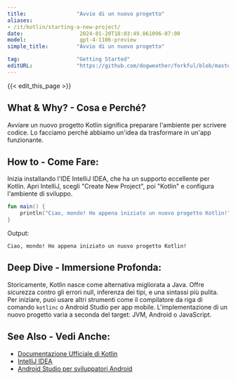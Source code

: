 ```yaml
---
title:                "Avvio di un nuovo progetto"
aliases:
- /it/kotlin/starting-a-new-project/
date:                  2024-01-20T18:03:49.861096-07:00
model:                 gpt-4-1106-preview
simple_title:         "Avvio di un nuovo progetto"

tag:                  "Getting Started"
editURL:              "https://github.com/dogweather/forkful/blob/master/content/it/kotlin/starting-a-new-project.md"
---
```


{{< edit_this_page >}}

## What & Why? - Cosa e Perché?
Avviare un nuovo progetto Kotlin significa preparare l'ambiente per scrivere codice. Lo facciamo perché abbiamo un'idea da trasformare in un'app funzionante.

## How to - Come Fare:
Inizia installando l'IDE IntelliJ IDEA, che ha un supporto eccellente per Kotlin. Apri IntelliJ, scegli "Create New Project", poi "Kotlin" e configura l'ambiente di sviluppo.

```kotlin
fun main() {
    println("Ciao, mondo! Ho appena iniziato un nuovo progetto Kotlin!")
}
```

Output:
```
Ciao, mondo! Ho appena iniziato un nuovo progetto Kotlin!
```

## Deep Dive - Immersione Profonda:
Storicamente, Kotlin nasce come alternativa migliorata a Java. Offre sicurezza contro gli errori null, inferenza dei tipi, e una sintassi più pulita. Per iniziare, puoi usare altri strumenti come il compilatore da riga di comando `kotlinc` o Android Studio per app mobile. L'implementazione di un nuovo progetto varia a seconda del target: JVM, Android o JavaScript.

## See Also - Vedi Anche:
- [Documentazione Ufficiale di Kotlin](https://kotlinlang.org/docs/reference/)
- [IntelliJ IDEA](https://www.jetbrains.com/idea/download/)
- [Android Studio per sviluppatori Android](https://developer.android.com/studio)
